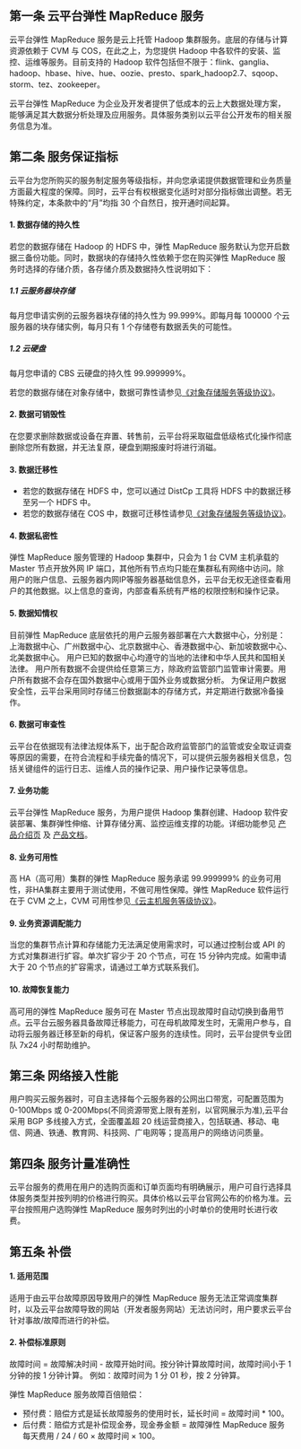 ## 第一条 云平台弹性 MapReduce 服务
云平台弹性 MapReduce 服务是云上托管 Hadoop 集群服务。底层的存储与计算资源依赖于 CVM 与 COS，在此之上，为您提供 Hadoop 中各软件的安装、监控、运维等服务。目前支持的 Hadoop 软件包括但不限于：flink、ganglia、hadoop、hbase、hive、hue、oozie、presto、spark_hadoop2.7、sqoop、storm、tez、zookeeper。

云平台弹性 MapReduce 为企业及开发者提供了低成本的云上大数据处理方案，能够满足其大数据分析处理及应用服务。具体服务类别以云平台公开发布的相关服务信息为准。

## 第二条 服务保证指标
云平台为您所购买的服务制定服务等级指标，并向您承诺提供数据管理和业务质量方面最大程度的保障。同时，云平台有权根据变化适时对部分指标做出调整。若无特殊约定，本条款中的“月”均指 30 个自然日，按开通时间起算。

#### 1. 数据存储的持久性
若您的数据存储在 Hadoop 的 HDFS 中，弹性 MapReduce 服务默认为您开启数据三备份功能。同时，数据块的存储持久性依赖于您在购买弹性 MapReduce 服务时选择的存储介质，各存储介质及数据持久性说明如下：

##### 1.1 云服务器块存储
每月您申请实例的云服务器块存储的持久性为 99.999%。即每月每 100000 个云服务器的块存储实例，每月只有 1 个存储卷有数据丢失的可能性。
##### 1.2 云硬盘
每月您申请的 CBS 云硬盘的持久性 99.999999%。

若您的数据存储在对象存储中，数据可靠性请参见[《对象存储服务等级协议》](/document/product/436/6227)。

#### 2. 数据可销毁性
在您要求删除数据或设备在弃置、转售前，云平台将采取磁盘低级格式化操作彻底删除您所有数据，并无法复原，硬盘到期报废时将进行消磁。

#### 3. 数据迁移性
- 若您的数据存储在 HDFS 中，您可以通过 DistCp 工具将 HDFS 中的数据迁移至另一个 HDFS 中。
- 若您的数据存储在 COS 中，数据可迁移性请参见[《对象存储服务等级协议》](/document/product/436/6227)。

#### 4. 数据私密性
弹性 MapReduce 服务管理的 Hadoop 集群中，只会为 1 台 CVM 主机承载的 Master 节点开放外网 IP 端口，其他所有节点均只能在集群私有网络中访问。除用户的账户信息、云服务器内网IP等服务器基础信息外，云平台无权无途径查看用户的其他数据。以上信息的查询，内部查看系统有严格的权限控制和操作记录。

#### 5. 数据知情权
目前弹性 MapReduce 底层依托的用户云服务器部署在六大数据中心，分别是：上海数据中心、广州数据中心、北京数据中心、香港数据中心、新加坡数据中心、北美数据中心。
用户已知的数据中心均遵守的当地的法律和中华人民共和国相关法律。
用户所有数据不会提供给任意第三方，除政府监管部门监管审计需要。用户所有数据不会存在国外数据中心或用于国外业务或数据分析。
为保证用户数据安全性，云平台采用同时存储三份数据副本的存储方式，并定期进行数据冷备操作。

#### 6. 数据可审查性
云平台在依据现有法律法规体系下，出于配合政府监管部门的监管或安全取证调查等原因的需要，在符合流程和手续完备的情况下，可以提供云服务器相关信息，包括关键组件的运行日志、运维人员的操作记录、用户操作记录等信息。

#### 7. 业务功能
云平台弹性 MapReduce 服务，为用户提供 Hadoop 集群创建、Hadoop 软件安装部署、集群弹性伸缩、计算存储分离、监控运维支撑的功能。详细功能参见 [产品介绍页](/product/emr) 及 [产品文档](/document/product/589)。 

#### 8. 业务可用性
高 HA（高可用）集群的弹性 MapReduce 服务承诺 99.999999% 的业务可用性，非HA集群主要用于测试使用，不做可用性保障。弹性 MapReduce 软件运行在于 CVM 之上，CVM 可用性参见[《云主机服务等级协议》](/document/product/301/1973)。

#### 9. 业务资源调配能力
当您的集群节点计算和存储能力无法满足使用需求时，可以通过控制台或 API 的方式对集群进行扩容。单次扩容少于 20 个节点，可在 15 分钟内完成。如需申请大于 20 个节点的扩容需求，请通过工单方式联系我们。

#### 10. 故障恢复能力
高可用的弹性 MapReduce 服务可在 Master 节点出现故障时自动切换到备用节点。云平台云服务器具备故障迁移能力，可在母机故障发生时，无需用户参与，自动将云服务器迁移至新的母机，保证客户服务的连续性。同时，云平台提供专业团队 7x24 小时帮助维护。

## 第三条 网络接入性能
用户购买云服务器时，可自主选择每个云服务器的公网出口带宽，可配置范围为 0-100Mbps 或 0-200Mbps(不同资源带宽上限有差别，以官网展示为准),云平台采用 BGP 多线接入方式，全面覆盖超 20 线运营商接入，包括联通、移动、电信、网通、铁通、教育网、科技网、广电网等；提高用户的网络访问质量。

## 第四条 服务计量准确性
云平台服务的费用在用户的选购页面和订单页面均有明确展示，用户可自行选择具体服务类型并按列明的价格进行购买。具体价格以云平台官网公布的价格为准。云平台按照用户选购弹性 MapReduce 服务时列出的小时单价的使用时长进行收费。

## 第五条 补偿
#### 1. 适用范围
适用于由云平台故障原因导致用户的弹性 MapReduce 服务无法正常调度集群时，以及云平台故障导致的网站（开发者服务网站）无法访问时，用户要求云平台针对事故/故障而进行的补偿。

#### 2. 补偿标准原则
故障时间 = 故障解决时间 - 故障开始时间。按分钟计算故障时间，故障时间小于 1 分钟的按 1 分钟计算。
例如：故障时间为 1 分 01 秒，按 2 分钟算。

弹性 MapReduce 服务故障百倍赔偿：
- 预付费：赔偿方式是延长故障服务的使用时长，延长时间 = 故障时间 * 100。
- 后付费：赔偿方式是补偿现金券，现金券金额 = 故障弹性 MapReduce 服务每天费用 / 24 / 60 × 故障时间 × 100。

